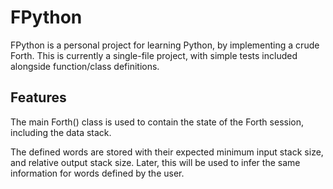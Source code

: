 # FPython

FPython is a personal project for learning Python, by implementing a crude Forth.
This is currently a single-file project, with simple tests included alongside function/class definitions.

## Features

The main Forth() class is used to contain the state of the Forth session, including the data stack.

The defined words are stored with their expected minimum input stack size, and relative output stack size.
Later, this will be used to infer the same information for words defined by the user.
